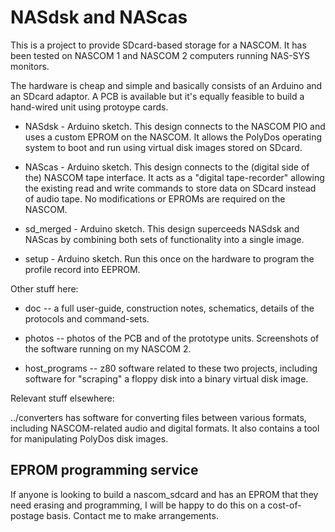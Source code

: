 # NASdsk and NAScas

This is a project to provide SDcard-based storage for a NASCOM. It has been
tested on NASCOM 1 and NASCOM 2 computers running NAS-SYS monitors.

The hardware is cheap and simple and basically consists of an Arduino and an
SDcard adaptor. A PCB is available but it's equally feasible to build a
hand-wired unit using protoype cards.

* NASdsk - Arduino sketch. This design connects to the NASCOM PIO and uses a custom EPROM
on the NASCOM. It allows the PolyDos operating system to boot and run using virtual disk images stored on SDcard.

* NAScas - Arduino sketch. This design connects to the (digital side of the) NASCOM tape
interface. It acts as a "digital tape-recorder" allowing the existing read and write commands to store data on SDcard instead of audio tape. No modifications or EPROMs are required on the NASCOM.

* sd_merged - Arduino sketch. This design superceeds NASdsk and NAScas by combining both sets of
functionality into a single image.

* setup - Arduino sketch. Run this once on the hardware to program the profile record into EEPROM.


Other stuff here:

* doc -- a full user-guide, construction notes, schematics, details of the protocols and command-sets.

* photos -- photos of the PCB and of the prototype units. Screenshots of the software running on my NASCOM 2.

* host_programs -- z80 software related to these two projects, including
software for "scraping" a floppy disk into a binary virtual disk image.

Relevant stuff elsewhere:

../converters has software for converting files between various formats,
including NASCOM-related audio and digital formats. It also contains a tool for
manipulating PolyDos disk images.

## EPROM programming service

If anyone is looking to build a nascom_sdcard and has an EPROM that they need
erasing and programming, I will be happy to do this on a cost-of-postage
basis. Contact me to make arrangements.
